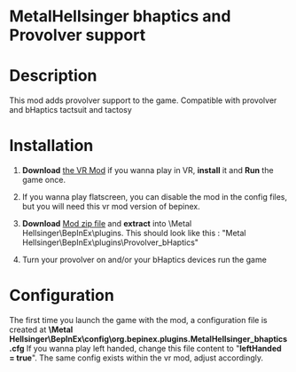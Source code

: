 # MetalHellsinger bhaptics and Provolver support

# Description

This mod adds provolver support to the game.
Compatible with provolver and bHaptics tactsuit and tactosy

# Installation

1. **Download** [the VR Mod](https://github.com/LivingFray/HellsingerVR) if you wanna play in VR, **install** it and **Run** the game once.
2. If you wanna play flatscreen, you can disable the mod in the config files, but you will need this vr mod version of bepinex.

2. **Download** [Mod zip file](https://github.com/Astienth/MetalHellsinger_bhaptics/releases/tag/0.1) and **extract** into \Metal Hellsinger\BepInEx\plugins\. This should look like this : "Metal Hellsinger\BepInEx\plugins\Provolver_bHaptics"

3. Turn your provolver on and/or your bHaptics devices run the game

# Configuration

The first time you launch the game with the mod, a configuration file is created at **\Metal Hellsinger\BepInEx\config\org.bepinex.plugins.MetalHellsinger_bhaptics.cfg**
If you wanna play left handed, change this file content to "**leftHanded = true**".
The same config exists within the vr mod, adjust accordingly.
